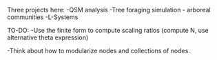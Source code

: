 Three projects here:
-QSM analysis
-Tree foraging simulation - arboreal communities
-L-Systems

TO-DO:
-Use the finite form to compute scaling ratios (compute N, use alternative theta expression)

-Think about how to modularize nodes and collections of nodes. 